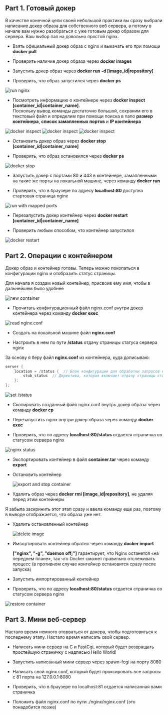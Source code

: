 ## Part 1. Готовый докер

В качестве конечной цели своей небольшой практики вы сразу выбрали написание докер образа для собственного веб сервера, а потому в начале вам нужно разобраться с уже готовым докер образом для сервера.
Ваш выбор пал на довольно простой nginx.

- Взять официальный докер образ с nginx и выкачать его при помощи **docker pull**


- Проверить наличие докер образа через **docker images**


- Запустить докер образ через **docker run -d [image_id|repository]**


- Проверить, что образ запустился через **docker ps**

![run nginx](./images/1.1.jpg)

- Посмотреть информацию о контейнере через **docker inspect [container_id|container_name]**.  
Поскольку вывод команды достаточно большой, сохраним его в текстовый файл и определим при помощи поиска в nano
  **размер контейнера**, **список замапленных портов** и **IP контейнера**

![docker inspect](./images/1.2.jpg)
![docker inspect](./images/1.3.jpg)
![docker inspect](./images/1.4.jpg)


- Остановить докер образ через **docker stop [container_id|container_name]**


- Проверить, что образ остановился через **docker ps**

![docker stop](./images/1.5.jpg)

- Запустить докер с портами 80 и 443 в контейнере, замапленными на такие же порты на локальной машине, через команду **docker run**


- Проверить, что в браузере по адресу **localhost:80** доступна стартовая страница nginx

![run with mapped ports](./images/1.6.jpg)

- Перезапустить докер контейнер через **docker restart [container_id|container_name]**


- Проверить любым способом, что контейнер запустился

![docker restart](./images/1.7.jpg)


## Part 2. Операции с контейнером

Докер образ и контейнер готовы. Теперь можно покопаться в конфигурации nginx и отобразить статус страницы.

Для начала я создам новый контейнер, присвоив ему имя, чтобы в дальнейшем было удобнее

![new container](./images/2.0.jpg)

- Прочитать конфигурационный файл nginx.conf внутри докер контейнера через команду **docker exec**

![read nginx.conf](./images/2.1.jpg)

- Создать на локальной машине файл **nginx.conf**


- Настроить в нем по пути **/status** отдачу страницы статуса сервера nginx

За основу я беру файл **nginx.conf** из контейнера, куда дописываю: 

```c
server {
    location = /status {  // Блок конфигурации для обработки запросов к пути /status. Внутри этого блока определены настройки для обработки таких запросов.
        stub_status  // Директива, которая включает отдачу страницы статуса сервера Nginx. Так при обращении к пути /status, Nginx будет отдавать страницу со статистикой и текущим состоянием сервера.
    }:
};
```

![set /status](./images/2.2.jpg)


- Скопировать созданный файл nginx.conf внутрь докер образа через команду **docker cp**


- Перезапустить nginx внутри докер образа через команду **docker exec**


- Проверить, что по адресу **localhost:80/status** отдается страничка со статусом сервера nginx


![nginx status](./images/2.3.jpg)


- Экспортировать контейнер в файл **container.tar** через команду **export**


- Остановить контейнер


  ![export and stop container](./images/2.4.jpg)


- Удалить образ через **docker rmi [image_id|repository]**, не удаляя перед этим контейнеры

Я забыла заскринить этот этап сразу и ввела команду еще раз, поэтому в выводе отображается, что образа уже нет.


- Удалить остановленный контейнер


  ![delete image](./images/2.5.jpg)


- Импортировать контейнер обратно через команду **docker import**

  **["nginx", "-g", "daemon off;"]** гарантирует, что Nginx останется «на переднем плане», так что Docker сможет правильно отслеживать процесс (в противном случае контейнер остановится сразу после запуска)


- Запустить импортированный контейнер


- Проверить, что по адресу **localhost:80/status** отдается страничка со статусом сервера nginx


![restore container](./images/2.6.jpg)



## Part 3. Мини веб-сервер

Настало время немного оторваться от докера, чтобы подготовиться к последнему этапу. Настало время написать свой сервер.

- Написать мини сервер на C и FastCgi, который будет возвращать простейшую страничку с надписью Hello World!


- Запустить написанный мини сервер через spawn-fcgi на порту 8080


- Написать свой nginx.conf, который будет проксировать все запросы с 81 порта на 127.0.0.1:8080


- Проверить, что в браузере по localhost:81 отдается написанная вами страничка


- Положить файл nginx.conf по пути ./nginx/nginx.conf (это понадобится позже)